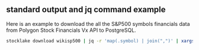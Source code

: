 ## standard output and jq command example

Here is an example to download the all the S&P500 symbols financials data from Polygon Stock Financials Vx API to PostgreSQL.

```bash
stocklake download wikisp500 | jq -r 'map(.symbol) | join(",")' | xargs stocklake download polygonapi stock-financials-vx --store_type postgresql --symbols
```
